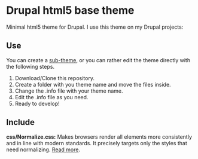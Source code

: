 # Drupal html5 base theme

Minimal html5 theme for Drupal. I use this theme on my Drupal projects:

## Use

You can create a [sub-theme](https://drupal.org/node/225125), or you can rather edit the theme directly with the following steps.

1. Download/Clone this repository.
2. Create a folder with you theme name and move the files inside.
3. Change the .info file with your theme name.
3. Edit the .info file as you need.
5. Ready to develop!

## Include

**css/Normalize.css:** Makes browsers render all elements more consistently and in line with modern standards. It precisely targets only the styles that need normalizing. [Read more](http://necolas.github.io/normalize.css/).